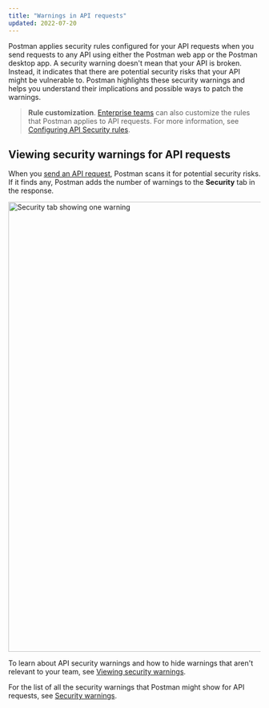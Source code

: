 ```yaml
---
title: "Warnings in API requests"
updated: 2022-07-20
---
```


Postman applies security rules configured for your API requests when you send requests to any API using either the Postman web app or the Postman desktop app. A security warning doesn't mean that your API is broken. Instead, it indicates that there are potential security risks that your API might be vulnerable to. Postman highlights these security warnings and helps you understand their implications and possible ways to patch the warnings.

> **Rule customization**. [Enterprise teams](https://www.postman.com/pricing/) can also customize the rules that Postman applies to API requests. For more information, see [Configuring API Security rules](/docs/api-governance/configurable-rules/configuring-api-security-rules/).

## Viewing security warnings for API requests

When you [send an API request](/docs/sending-requests/create-requests/create-requests/), Postman scans it for potential security risks. If it finds any, Postman adds the number of warnings to the **Security** tab in the response.

<img alt="Security tab showing one warning" src="https://assets.postman.com/postman-docs/v10/api-response-security-tab-v10.jpg" width="900px"/>

To learn about API security warnings and how to hide warnings that aren't relevant to your team, see [Viewing security warnings](/docs/sending-requests/response-data/responses/#viewing-security-warnings).

For the list of all the security warnings that Postman might show for API requests, see [Security warnings](/docs/api-governance/api-testing/security-warnings/).
